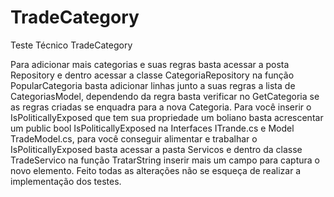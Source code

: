 # TradeCategory
Teste Técnico TradeCategory

Para adicionar mais categorias e suas regras basta acessar a posta Repository e dentro acessar a classe CategoriaRepository na função PopularCategoria basta adicionar linhas junto a suas regras a lista de CategoriasModel, dependendo da regra basta verificar no GetCategoria se as regras criadas se enquadra para a nova Categoria.
Para você inserir o IsPoliticallyExposed que tem sua propriedade um boliano basta acrescentar um public bool IsPoliticallyExposed na Interfaces ITrande.cs e Model TradeModel.cs, para você conseguir alimentar e trabalhar o IsPoliticallyExposed basta acessar a pasta Servicos e dentro da classe TradeServico na função TratarString inserir mais um campo para captura o novo elemento.
Feito todas as alterações não se esqueça de realizar a implementação dos testes.
